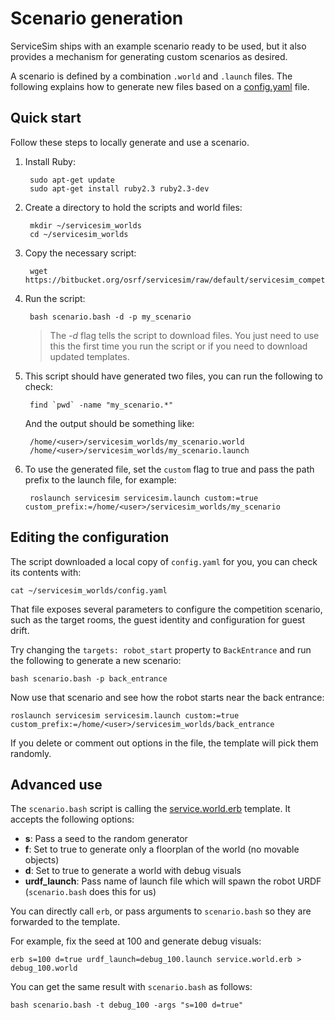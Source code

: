 # Scenario generation

ServiceSim ships with an example scenario ready to be used, but it also provides a mechanism for generating custom scenarios as desired.

A scenario is defined by a combination `.world` and `.launch` files. The following explains how to generate new files based on a [config.yaml](https://bitbucket.org/osrf/servicesim/src/default/servicesim_competition/worlds/config.yaml) file.

## Quick start

Follow these steps to locally generate and use a scenario.

1. Install Ruby:

        sudo apt-get update
        sudo apt-get install ruby2.3 ruby2.3-dev

1. Create a directory to hold the scripts and world files:

        mkdir ~/servicesim_worlds
        cd ~/servicesim_worlds

1. Copy the necessary script:
        
        wget https://bitbucket.org/osrf/servicesim/raw/default/servicesim_competition/worlds/scenario.bash

1. Run the script:

        bash scenario.bash -d -p my_scenario

    > The *-d* flag tells the script to download files.
    > You just need to use this the first time you run the script or if you need to download updated templates.

1. This script should have generated two files, you can run the following to check:

        find `pwd` -name "my_scenario.*"

    And the output should be something like:

        /home/<user>/servicesim_worlds/my_scenario.world
        /home/<user>/servicesim_worlds/my_scenario.launch

1. To use the generated file, set the `custom` flag to true and pass the path prefix to the launch file, for example:

        roslaunch servicesim servicesim.launch custom:=true custom_prefix:=/home/<user>/servicesim_worlds/my_scenario



## Editing the configuration

The script downloaded a local copy of `config.yaml` for you, you can check its contents with:

    cat ~/servicesim_worlds/config.yaml

That file exposes several parameters to configure the competition scenario, such as the target rooms, the guest identity and configuration for guest drift.

Try changing the `targets: robot_start` property to `BackEntrance` and run the following to generate a new scenario:

    bash scenario.bash -p back_entrance

Now use that scenario and see how the robot starts near the back entrance:

    roslaunch servicesim servicesim.launch custom:=true custom_prefix:=/home/<user>/servicesim_worlds/back_entrance

If you delete or comment out options in the file, the template will pick them randomly.

## Advanced use

The `scenario.bash` script is calling the [service.world.erb](https://bitbucket.org/osrf/servicesim/src/default/servicesim_competition/worlds/service.world.erb) template. It accepts the following options:

* **s**: Pass a seed to the random generator
* **f**: Set to true to generate only a floorplan of the world (no movable objects)
* **d**: Set to true to generate a world with debug visuals
* **urdf_launch**: Pass name of launch file which will spawn the robot URDF (`scenario.bash` does this for us)

You can directly call `erb`, or pass arguments to `scenario.bash` so they are forwarded to the template. 

For example, fix the seed at 100 and generate debug visuals:

    erb s=100 d=true urdf_launch=debug_100.launch service.world.erb > debug_100.world

You can get the same result with `scenario.bash` as follows:

    bash scenario.bash -t debug_100 -args "s=100 d=true"